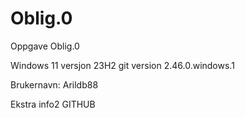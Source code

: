 # Oblig.0
Oppgave Oblig.0


Windows 11 versjon 23H2
git version 2.46.0.windows.1


Brukernavn: Arildb88


Ekstra info2 GITHUB
